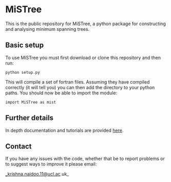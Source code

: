 # MiSTree

This is the public repository for MiSTree, a python package for constructing and
analysing minimum spanning trees.

## Basic setup

To use MiSTree you must first download or clone this repository and then run:

`python setup.py`

This will compile a set of fortran files. Assuming they have compiled correctly
(it will tell you) you can then add the directory to your python paths. You should
now be able to import the module:

`import MiSTree as mist`

## Further details

In depth documentation and tutorials are provided [here](https://knaidoo29.github.io/MiSTree/).

## Contact

If you have any issues with the code, whether that be to report problems or to
suggest ways to improve it please email:

_krishna.naidoo.11@ucl.ac.uk_
